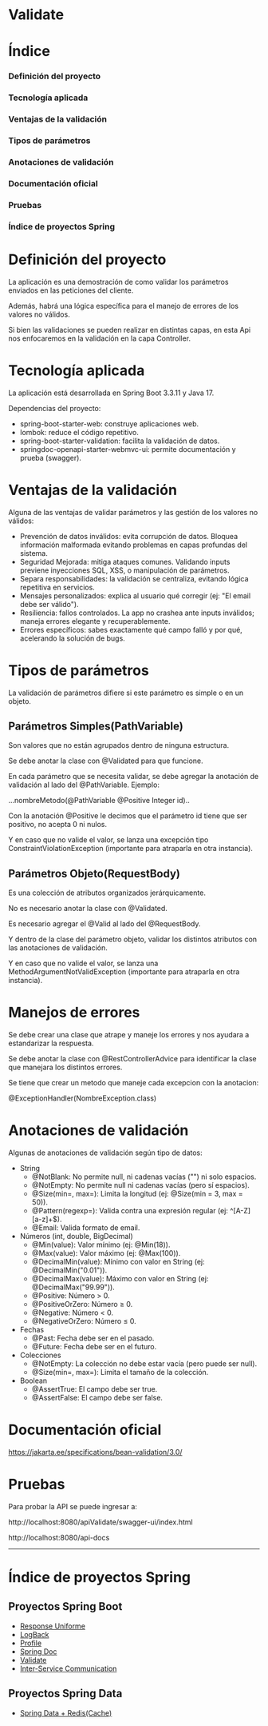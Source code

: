 # **Validate**

# Índice
### Definición del proyecto
### Tecnología aplicada
### Ventajas de la validación
### Tipos de parámetros
### Anotaciones de validación
### Documentación oficial
### Pruebas
### Índice de proyectos Spring


#  **Definición del proyecto**
La aplicación es una demostración de como validar los parámetros enviados en las peticiones del cliente.

Además, habrá una lógica específica para el manejo de errores de los valores no válidos.

Si bien las validaciones se pueden realizar en distintas capas, en esta Api nos enfocaremos en la validación en la capa Controller.


#  **Tecnología aplicada**

La aplicación está desarrollada en Spring Boot 3.3.11 y Java 17.

Dependencias del proyecto: 
- spring-boot-starter-web: construye aplicaciones web.
- lombok: reduce el código repetitivo.
- spring-boot-starter-validation: facilita la validación de datos.
- springdoc-openapi-starter-webmvc-ui: permite documentación y prueba (swagger).

#  **Ventajas de la validación**
Alguna de las ventajas de validar parámetros y las gestión de los valores no válidos:
- Prevención de datos inválidos: evita corrupción de datos. Bloquea información malformada evitando problemas en capas profundas del sistema.
- Seguridad Mejorada: mitiga ataques comunes. Validando inputs previene inyecciones SQL, XSS, o manipulación de parámetros.
- Separa responsabilidades: la validación se centraliza, evitando lógica repetitiva en servicios.
- Mensajes personalizados: explica al usuario qué corregir  (ej: "El email debe ser válido").
- Resiliencia: fallos controlados. La app no crashea ante inputs inválidos; maneja errores elegante y recuperablemente.
- Errores específicos: sabes exactamente qué campo falló y por qué, acelerando la solución de bugs.



#  **Tipos de parámetros**

La validación de parámetros difiere si este parámetro es simple o en un objeto.

##  **Parámetros Simples(PathVariable)**
Son valores que no están agrupados dentro de ninguna estructura.

Se debe anotar la clase con @Validated para que funcione.

En cada parámetro que se necesita validar, se debe agregar la anotación de validación al lado del @PathVariable. Ejemplo: 

...nombreMetodo(@PathVariable @Positive Integer id)..

Con la anotación @Positive le decimos que el parámetro id tiene que ser positivo, no acepta 0 ni nulos.

Y en caso que no valide el valor, se lanza una excepción tipo ConstraintViolationException (importante para atraparla en otra instancia).


##  **Parámetros Objeto(RequestBody)**
Es una colección de atributos organizados jerárquicamente.

No es necesario anotar la clase con @Validated.

Es necesario agregar el @Valid al lado del @RequestBody.

Y dentro de la clase del parámetro objeto, validar los distintos atributos con las anotaciones de validación.

Y en caso que no valide el valor, se lanza una MethodArgumentNotValidException (importante para atraparla en otra instancia).

#  **Manejos de errores**
Se debe crear una clase que atrape y maneje los errores  y nos ayudara a estandarizar la respuesta.

Se debe anotar la clase con @RestControllerAdvice para identificar la clase que manejara los distintos errores.

Se tiene que crear un metodo que maneje cada excepcion con la anotacion:

@ExceptionHandler(NombreException.class)

#  **Anotaciones de validación**

Algunas de anotaciones de validación según tipo de datos:

- String
	* @NotBlank:	No permite null, ni cadenas vacías ("") ni solo espacios.
	* @NotEmpty:	No permite null ni cadenas vacías (pero sí espacios).
	* @Size(min=, max=):	Limita la longitud (ej: @Size(min = 3, max = 50)).
	* @Pattern(regexp=):	Valida contra una expresión regular (ej: ^[A-Z][a-z]+$).
	* @Email:	Valida formato de email.
- Números (int, double, BigDecimal)
	* @Min(value): Valor mínimo (ej: @Min(18)).
	* @Max(value): Valor máximo (ej: @Max(100)).
	* @DecimalMin(value):	Mínimo con valor en String (ej: @DecimalMin("0.01")).
	* @DecimalMax(value):	Máximo con valor en String (ej: @DecimalMax("99.99")).
	* @Positive: Número > 0.
	* @PositiveOrZero: Número ≥ 0.
	* @Negative: Número < 0.
	* @NegativeOrZero: Número ≤ 0.
- Fechas 
	* @Past: Fecha debe ser en el pasado.
	* @Future: Fecha debe ser en el futuro.
- Colecciones 
	* @NotEmpty:	La colección no debe estar vacía (pero puede ser null).
	* @Size(min=, max=):	Limita el tamaño de la colección.
- Boolean
	* @AssertTrue: El campo debe ser true.
	* @AssertFalse: El campo debe ser false.

#  **Documentación oficial**
https://jakarta.ee/specifications/bean-validation/3.0/

#  **Pruebas**
Para probar la API se puede ingresar a:

http://localhost:8080/apiValidate/swagger-ui/index.html

http://localhost:8080/api-docs

---
#  **Índice de proyectos Spring**
##  **Proyectos Spring Boot**
- [Response Uniforme](https://github.com/pabloEmanuelIgoldi/Spring-Boot-Response-Wrapper)
- [LogBack](https://github.com/pabloEmanuelIgoldi/Spring-Boot-Logback)
- [Profile](https://github.com/pabloEmanuelIgoldi/Spring-Boot-Profile)
- [Spring Doc](https://github.com/pabloEmanuelIgoldi/Spring-Boot-Swagger)
- [Validate](https://github.com/pabloEmanuelIgoldi/Spring-Boot-Validate)
- [Inter-Service Communication](https://github.com/pabloEmanuelIgoldi/Spring-Boot-Inter-Service-Communication)
##  **Proyectos Spring Data**
- [Spring Data + Redis(Cache)](https://github.com/pabloEmanuelIgoldi/Spring-Data-Redis)

